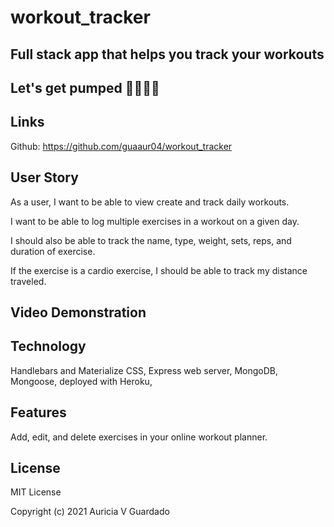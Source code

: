 # workout_tracker

## ​​​​Full stack app that helps you track your workouts

 Let's get pumped 💪🏽👊🏽
--------

## Links


Github: https://github.com/guaaur04/workout_tracker

## User Story
As a user, I want to be able to view create and track daily workouts.

I want to be able to log multiple exercises in a workout on a given day. 

I should also be able to track the name, type, weight, sets, reps, and duration of exercise.

If the exercise is a cardio exercise, I should be able to track my distance traveled.

## Video Demonstration 

## Technology
Handlebars and Materialize CSS, Express web server, MongoDB, Mongoose, deployed with Heroku, 

## Features

Add, edit, and delete exercises in your online workout planner. 

## License

MIT License

Copyright (c) 2021 Auricia V Guardado
